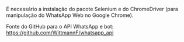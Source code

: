 É necessário a instalação do pacote Selenium e do ChromeDriver (para manipulação do WhatsApp Web no Google Chrome).


Fonte do GitHub para o API WhatsApp e bot: https://github.com/WittmannF/whatsapp_api
